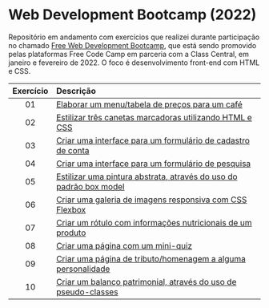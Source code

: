 # Web Development Bootcamp (2022)
 Repositório em andamento com exercícios que realizei durante participação no chamado [Free Web Development Bootcamp](https://www.classcentral.com/cohorts/webdev-bootcamp-spring-2022), que está sendo promovido pelas plataformas Free Code Camp em parceria com a Class Central, em janeiro e fevereiro de 2022. O foco é desenvolvimento front-end com HTML e CSS.  

Exercício | Descrição 
:---: | :---
01 | [Elaborar um menu/tabela de preços para um café](https://michelelozada.github.io/Web-Dev-Bootcamp-2022/01-Building_a_cafe_menu/)
02 | [Estilizar três canetas marcadoras utilizando HTML e CSS](https://michelelozada.github.io/Web-Dev-Bootcamp-2022/02-Building_a_set_of_colored_markers/)
03 | [Criar uma interface para um formulário de cadastro de conta](https://michelelozada.github.io/Web-Dev-Bootcamp-2022/03-Building_a_registration_form/)
04 | [Criar uma interface para um formulário de pesquisa](https://michelelozada.github.io/Web-Dev-Bootcamp-2022/04-Building_a_survey_form)
05 | [Estilizar uma pintura abstrata, através do uso do padrão box model](https://michelelozada.github.io/Web-Dev-Bootcamp-2022/05-Building_a_Rothko_painting)
06 | [Criar uma galeria de imagens responsiva com CSS Flexbox](https://michelelozada.github.io/Web-Dev-Bootcamp-2022/06-Building_a_photo_gallery)
07 | [Criar um rótulo com informações nutricionais de um produto](https://michelelozada.github.io/Web-Dev-Bootcamp-2022/07-Building-a-nutrition-label)
08 | [Criar uma página com um mini-quiz](https://michelelozada.github.io/Web-Dev-Bootcamp-2022/08-Building-a-quiz)
09 | [Criar uma página de tributo/homenagem a alguma personalidade](https://michelelozada.github.io/Web-Dev-Bootcamp-2022/09-Building-a-tribute-page)
10 | [Criar um balanço patrimonial, através do uso de pseudo-classes](https://michelelozada.github.io/Web-Dev-Bootcamp-2022/10-Building-a-balance-sheet)
